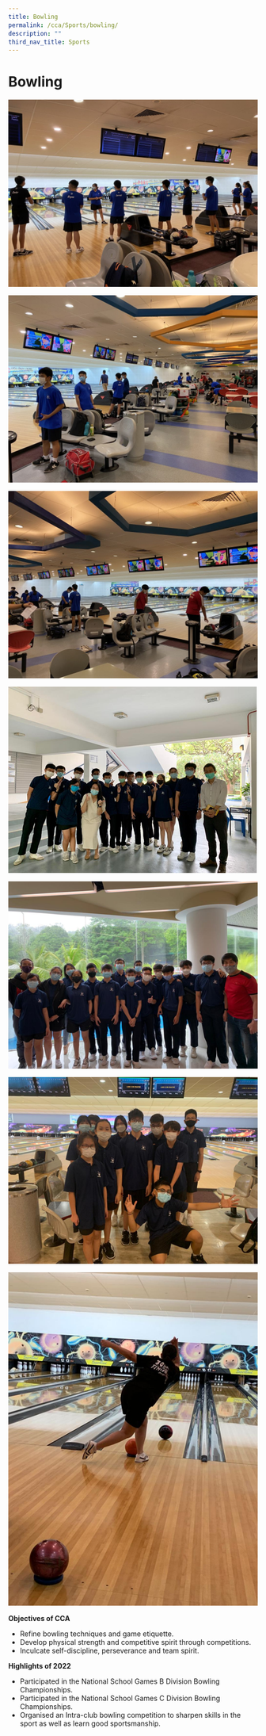 ```yaml
---
title: Bowling
permalink: /cca/Sports/bowling/
description: ""
third_nav_title: Sports
---
```

# **Bowling**

![](/images/IMG_2344-1024x768.jpg)

![](/images/IMG_2340-1024x768.jpg)

![](/images/IMG_2343-1024x768.jpg)

![](/images/Picture1.png)

![](/images/Picture2.png)

![](/images/Picture3.png)

![](/images/Picture4.png)

**Objectives of CCA**

*   Refine bowling techniques and game etiquette.
*   Develop physical strength and competitive spirit through competitions.
*   Inculcate self-discipline, perseverance and team spirit.

**Highlights of 2022**

*   Participated in the National School Games B Division Bowling Championships.
*   Participated in the National School Games C Division Bowling Championships.
*   Organised an Intra-club bowling competition to sharpen skills in the sport as well as learn good sportsmanship.